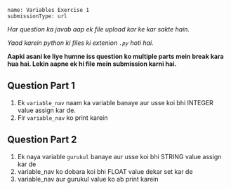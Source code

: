 ```ngMeta
name: Variables Exercise 1
submissionType: url
```

*Har question ka javab aap ek file upload kar ke kar sakte hain.*

*Yaad karein python ki files ki extenion `.py` hoti hai.*

**Aapki asani ke liye humne iss question ko multiple parts mein break kara hua hai. Lekin aapne ek hi file mein submission karni hai.**

## Question Part 1

1. Ek `variable_nav` naam ka variable banaye aur usse koi bhi INTEGER value assign kar de.
2. Fir `variable_nav` ko print karein

## Question Part 2

1. Ek naya variable `gurukul` banaye aur usse koi bhi STRING value assign kar de
2. variable_nav ko dobara koi bhi FLOAT value dekar set kar de
3. variable_nav aur gurukul value ko ab print karein

